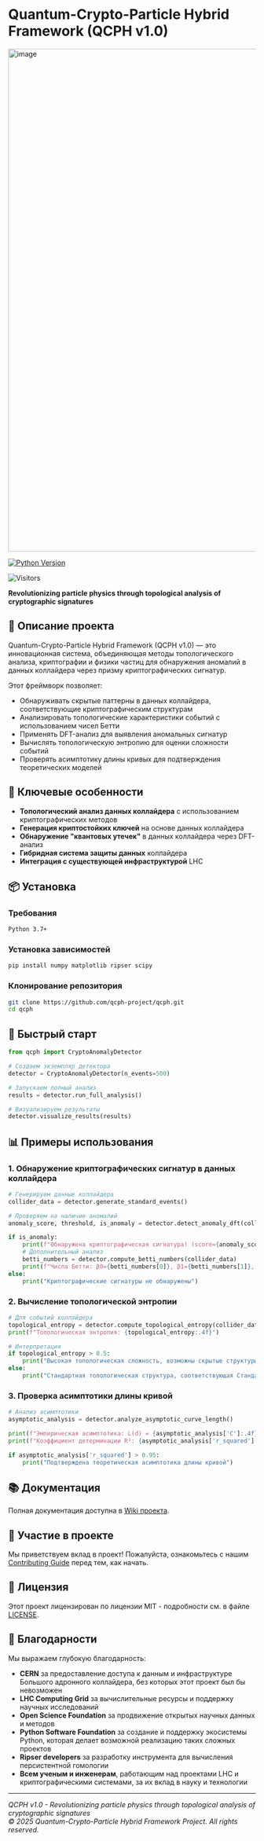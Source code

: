 # Quantum-Crypto-Particle Hybrid Framework (QCPH v1.0)

<img width="1024" height="1024" alt="image" src="https://github.com/user-attachments/assets/154c24c5-a179-48c2-b080-e5cb0d8907e0" />

[![Python Version](https://img.shields.io/badge/Python-3.7%2B-blue?logo=python)](https://python.org)

![Visitors](https://api.visitorbadge.io/api/visitors?path=https%3A%2F%2Fgithub.com%2Fqcph-project%2Fqcph&label=Visitors&countColor=%23263759)

**Revolutionizing particle physics through topological analysis of cryptographic signatures**

## 📌 Описание проекта

Quantum-Crypto-Particle Hybrid Framework (QCPH v1.0) — это инновационная система, объединяющая методы топологического анализа, криптографии и физики частиц для обнаружения аномалий в данных коллайдера через призму криптографических сигнатур.

Этот фреймворк позволяет:
- Обнаруживать скрытые паттерны в данных коллайдера, соответствующие криптографическим структурам
- Анализировать топологические характеристики событий с использованием чисел Бетти
- Применять DFT-анализ для выявления аномальных сигнатур
- Вычислять топологическую энтропию для оценки сложности событий
- Проверять асимптотику длины кривых для подтверждения теоретических моделей

## 🌟 Ключевые особенности

- **Топологический анализ данных коллайдера** с использованием криптографических методов
- **Генерация криптостойких ключей** на основе данных коллайдера
- **Обнаружение "квантовых утечек"** в данных коллайдера через DFT-анализ
- **Гибридная система защиты данных** коллайдера
- **Интеграция с существующей инфраструктурой** LHC

## 📦 Установка

### Требования
```bash
Python 3.7+
```

### Установка зависимостей
```bash
pip install numpy matplotlib ripser scipy
```

### Клонирование репозитория
```bash
git clone https://github.com/qcph-project/qcph.git
cd qcph
```

## 🚀 Быстрый старт

```python
from qcph import CryptoAnomalyDetector

# Создаем экземпляр детектора
detector = CryptoAnomalyDetector(n_events=500)

# Запускаем полный анализ
results = detector.run_full_analysis()

# Визуализируем результаты
detector.visualize_results(results)
```

## 📊 Примеры использования

### 1. Обнаружение криптографических сигнатур в данных коллайдера
```python
# Генерируем данные коллайдера
collider_data = detector.generate_standard_events()

# Проверяем на наличие аномалий
anomaly_score, threshold, is_anomaly = detector.detect_anomaly_dft(collider_data)

if is_anomaly:
    print(f"Обнаружена криптографическая сигнатура! (score={anomaly_score:.4f} > threshold={threshold:.4f})")
    # Дополнительный анализ
    betti_numbers = detector.compute_betti_numbers(collider_data)
    print(f"Числа Бетти: β0={betti_numbers[0]}, β1={betti_numbers[1]}, β2={betti_numbers[2]}")
else:
    print("Криптографические сигнатуры не обнаружены")
```

### 2. Вычисление топологической энтропии
```python
# Для событий коллайдера
topological_entropy = detector.compute_topological_entropy(collider_data)
print(f"Топологическая энтропия: {topological_entropy:.4f}")

# Интерпретация
if topological_entropy > 0.5:
    print("Высокая топологическая сложность, возможны скрытые структуры")
else:
    print("Стандартная топологическая структура, соответствующая Стандартной модели")
```

### 3. Проверка асимптотики длины кривой
```python
# Анализ асимптотики
asymptotic_analysis = detector.analyze_asymptotic_curve_length()

print(f"Эмпирическая асимптотика: L(d) = {asymptotic_analysis['C']:.4f} * ln(d) + {asymptotic_analysis['intercept']:.4f}")
print(f"Коэффициент детерминации R²: {asymptotic_analysis['r_squared']:.4f}")

if asymptotic_analysis['r_squared'] > 0.95:
    print("Подтверждена теоретическая асимптотика длины кривой")
```

## 📚 Документация

Полная документация доступна в [Wiki проекта](https://github.com/qcph-project/qcph/wiki).

## 🤝 Участие в проекте

Мы приветствуем вклад в проект! Пожалуйста, ознакомьтесь с нашим [Contributing Guide](CONTRIBUTING.md) перед тем, как начать.

## 📄 Лицензия

Этот проект лицензирован по лицензии MIT - подробности см. в файле [LICENSE](LICENSE).

## 🙏 Благодарности

Мы выражаем глубокую благодарность:

- **CERN** за предоставление доступа к данным и инфраструктуре Большого адронного коллайдера, без которых этот проект был бы невозможен
- **LHC Computing Grid** за вычислительные ресурсы и поддержку научных исследований
- **Open Science Foundation** за продвижение открытых научных данных и методов
- **Python Software Foundation** за создание и поддержку экосистемы Python, которая делает возможной реализацию таких сложных проектов
- **Ripser developers** за разработку инструмента для вычисления персистентной гомологии
- **Всем ученым и инженерам**, работающим над проектами LHC и криптографическими системами, за их вклад в науку и технологии

---

*QCPH v1.0 - Revolutionizing particle physics through topological analysis of cryptographic signatures*  
*© 2025 Quantum-Crypto-Particle Hybrid Framework Project. All rights reserved.*
